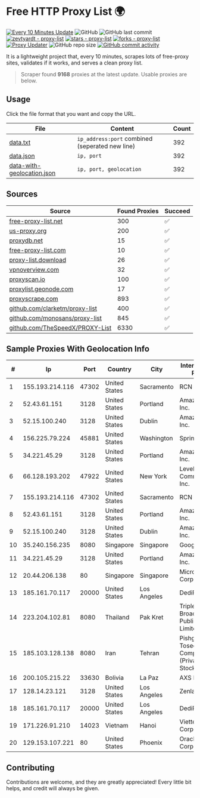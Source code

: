 
# Free HTTP Proxy List 🌍

[![Every 10 Minutes Update](https://github.com/mertguvencli/http-proxy-list/actions/workflows/main.yml/badge.svg?branch=main)](https://github.com/mertguvencli/http-proxy-list/actions/workflows/main.yml)
![GitHub](https://img.shields.io/github/license/mertguvencli/http-proxy-list)
![GitHub last commit](https://img.shields.io/github/last-commit/mertguvencli/http-proxy-list)
[![zevtyardt - proxy-list](https://img.shields.io/static/v1?label=zevtyardt&message=proxy-list&color=blue&logo=github)](https://github.com/zevtyardt/proxy-list "Go to GitHub repo")
[![stars - proxy-list](https://img.shields.io/github/stars/zevtyardt/proxy-list?style=social)](https://github.com/zevtyardt/proxy-list)
[![forks - proxy-list](https://img.shields.io/github/forks/zevtyardt/proxy-list?style=social)](https://github.com/zevtyardt/proxy-list)
[![Proxy Updater](https://github.com/zevtyardt/proxy-list/workflows/Proxy%20Updater/badge.svg)](https://github.com/zevtyardt/proxy-list/actions?query=workflow:"Proxy+Updater")
![GitHub repo size](https://img.shields.io/github/repo-size/zevtyardt/proxy-list)
[![GitHub commit activity](https://img.shields.io/github/commit-activity/m/zevtyardt/proxy-list?logo=commits)](https://github.com/zevtyardt/proxy-list/commits/main)

It is a lightweight project that, every 10 minutes, scrapes lots of free-proxy sites, validates if it works, and serves a clean proxy list.

> Scraper found **9168** proxies at the latest update. Usable proxies are below.

## Usage

Click the file format that you want and copy the URL.

|File|Content|Count|
|----|-------|-----|
|[data.txt](https://raw.githubusercontent.com/mertguvencli/http-proxy-list/main/proxy-list/data.txt)|`ip_address:port` combined (seperated new line)|392|
|[data.json](https://raw.githubusercontent.com/mertguvencli/http-proxy-list/main/proxy-list/data.json)|`ip, port`|392|
|[data-with-geolocation.json](https://raw.githubusercontent.com/mertguvencli/http-proxy-list/main/proxy-list/data-with-geolocation.json)|`ip, port, geolocation`|392|

## Sources

|Source|Found Proxies|Succeed|
|------|-------------|-------|
|[free-proxy-list.net](https://free-proxy-list.net)|300|✅|
|[us-proxy.org](https://www.us-proxy.org)|200|✅|
|[proxydb.net](http://proxydb.net)|15|✅|
|[free-proxy-list.com](https://free-proxy-list.com/?page=&port=&type%5B%5D=http&type%5B%5D=https&up_time=0&search=Search)|10|✅|
|[proxy-list.download](https://www.proxy-list.download/HTTP)|26|✅|
|[vpnoverview.com](https://vpnoverview.com/privacy/anonymous-browsing/free-proxy-servers)|32|✅|
|[proxyscan.io](https://www.proxyscan.io)|100|✅|
|[proxylist.geonode.com](https://proxylist.geonode.com/api/proxy-list?limit=300&page=1&sort_by=lastChecked&sort_type=desc&protocols=http,https)|17|✅|
|[proxyscrape.com](https://api.proxyscrape.com/v2/?request=displayproxies&protocol=http&timeout=10000&country=all&ssl=all&anonymity=all)|893|✅|
|[github.com/clarketm/proxy-list](https://raw.githubusercontent.com/clarketm/proxy-list/master/proxy-list-raw.txt)|400|✅|
|[github.com/monosans/proxy-list](https://raw.githubusercontent.com/monosans/proxy-list/main/proxies/http.txt)|845|✅|
|[github.com/TheSpeedX/PROXY-List](https://raw.githubusercontent.com/TheSpeedX/PROXY-List/master/http.txt)|6330|✅|


## Sample Proxies With Geolocation Info

|#|Ip|Port|Country|City|Internet Service Provider|
|-|--|----|-------|----|-------------------------|
|1|155.193.214.116|47302|United States|Sacramento|RCN|
|2|52.43.61.151|3128|United States|Portland|Amazon.com, Inc.|
|3|52.15.100.240|3128|United States|Dublin|Amazon.com, Inc.|
|4|156.225.79.224|45881|United States|Washington|Sprint|
|5|34.221.45.29|3128|United States|Portland|Amazon.com, Inc.|
|6|66.128.193.202|47922|United States|New York|Level 3 Communications, Inc.|
|7|155.193.214.116|47302|United States|Sacramento|RCN|
|8|52.43.61.151|3128|United States|Portland|Amazon.com, Inc.|
|9|52.15.100.240|3128|United States|Dublin|Amazon.com, Inc.|
|10|35.240.156.235|8080|Singapore|Singapore|Google LLC|
|11|34.221.45.29|3128|United States|Portland|Amazon.com, Inc.|
|12|20.44.206.138|80|Singapore|Singapore|Microsoft Corporation|
|13|185.161.70.117|20000|United States|Los Angeles|DediPath|
|14|223.204.102.81|8080|Thailand|Pak Kret|Triple T Broadband Public Company Limited|
|15|185.103.128.138|8080|Iran|Tehran|Pishgaman Toseeh Ertebatat Company (Private Joint Stock)|
|16|200.105.215.22|33630|Bolivia|La Paz|AXS Bolivia S. A.|
|17|128.14.23.121|3128|United States|Los Angeles|Zenlayer Inc|
|18|185.161.70.117|20000|United States|Los Angeles|DediPath|
|19|171.226.91.210|14023|Vietnam|Hanoi|Viettel Corporation|
|20|129.153.107.221|80|United States|Phoenix|Oracle Corporation|



## Contributing

Contributions are welcome, and they are greatly appreciated! Every
little bit helps, and credit will always be given.

